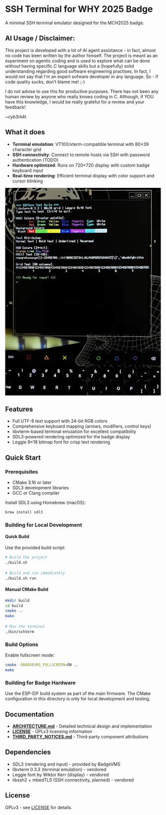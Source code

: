 # SSH Terminal for WHY 2025 Badge

A minimal SSH terminal emulator designed for the MCH2025 badge.

## AI Usage / Disclaimer:

This project is developed with a lot of AI agent assistance - in fact, almost no code
has been written by the author himself. The project is meant as an experiment on agentic
coding and is used to explore what can be done without having specific C language skills
but a (hopefully) solid understanding regarding good software engineering practises. In
fact, I would not say that I'm an expert sofware developer in any language.
So - if code quality sucks, don't blame me! ;-)

I do not advise to use this for productive purposes. There has not been any human review
by anyone who really knows coding in C. Although, if YOU have this knowledge, I would be
really grateful for a review and your feedback!

~cyb3rk4t

## What it does

- **Terminal emulation**: VT100/xterm-compatible terminal with 80×39 character grid
- **SSH connectivity**: Connect to remote hosts via SSH with password authentication (TODO)
- **Hardware optimized**: Runs on 720×720 display with custom badge keyboard input
- **Real-time rendering**: Efficient terminal display with color support and cursor blinking

![Terminal Demo](img/term_demo.jpg)

## Features

- Full UTF-8 text support with 24-bit RGB colors
- Comprehensive keyboard mapping (arrows, modifiers, control keys)
- libvterm-based terminal emulation for excellent compatibility
- SDL3-powered rendering optimized for the badge display
- Leggie 9×18 bitmap font for crisp text rendering

## Quick Start

### Prerequisites

- CMake 3.16 or later
- SDL3 development libraries
- GCC or Clang compiler

Install SDL3 using Homebrew (macOS):
```bash
brew install sdl3
```

### Building for Local Development

#### Quick Build
Use the provided build script:
```bash
# Build the project
./build.sh

# Build and run immediately
./build.sh run
```

#### Manual CMake Build
```bash
mkdir build
cd build
cmake ..
make

# Run the terminal
./bin/sshterm
```

### Build Options

Enable fullscreen mode:
```bash
cmake -DBADGEVMS_FULLSCREEN=ON ..
make
```

### Building for Badge Hardware

Use the ESP-IDF build system as part of the main firmware. The CMake configuration in this directory is only for local development and testing.

## Documentation

- **[ARCHITECTURE.md](ARCHITECTURE.md)** - Detailed technical design and implementation
- **[LICENSE](LICENSE)** - GPLv3 licensing information
- **[THIRD_PARTY_NOTICES.md](THIRD_PARTY_NOTICES.md)** - Third-party component attributions

## Dependencies

- SDL3 (rendering and input) - provided by BadgeVMS
- libvterm 0.3.3 (terminal emulation) - vendored
- Leggie font by Wiktor Kerr (display) - vendored
- libssh2 + mbedTLS (SSH connectivity, planned) - vendored

## License

GPLv3 - see [LICENSE](LICENSE) for details.
